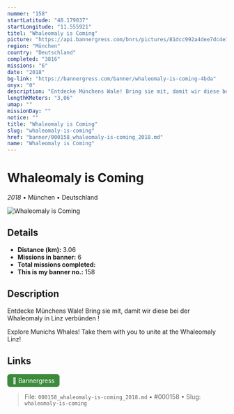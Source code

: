 ```yaml
---
nummer: "158"
startLatitude: "48.179037"
startLongitude: "11.555921"
titel: "Whaleomaly is Coming"
picture: "https://api.bannergress.com/bnrs/pictures/81dcc992a4dee7dc4e1e7088c1719b8c"
region: "München"
country: "Deutschland"
completed: "3816"
missions: "6"
date: "2018"
bg-link: "https://bannergress.com/banner/whaleomaly-is-coming-4bda"
onyx: "0"
description: "Entdecke Münchens Wale! Bring sie mit, damit wir diese bei der Whaleomaly in Linz verbünden !\n\nExplore Munichs Whales! Take them with you to unite at the Whaleomaly Linz!"
lengthKMeters: "3,06"
umap: ""
missionDay: ""
notice: ""
title: "Whaleomaly is Coming"
slug: "whaleomaly-is-coming"
href: "banner/000158_whaleomaly-is-coming_2018.md"
name: "Whaleomaly is Coming"
---
```

# Whaleomaly is Coming

*2018* • München • Deutschland

![Whaleomaly is Coming](https://api.bannergress.com/bnrs/pictures/81dcc992a4dee7dc4e1e7088c1719b8c)



## Details
- **Distance (km):** 3.06
- **Missions in banner:** 6
- **Total missions completed:** 
- **This is my banner no.:** 158



## Description
Entdecke Münchens Wale! Bring sie mit, damit wir diese bei der Whaleomaly in Linz verbünden !

Explore Munichs Whales! Take them with you to unite at the Whaleomaly Linz!



## Links
<a href="https://bannergress.com/banner/whaleomaly-is-coming-4bda" target="_blank" style="display:inline-block;margin-right:8px;padding:6px 12px;background:#3c8b3c;color:#fff;text-decoration:none;border-radius:6px;">🔗 Bannergress</a>



> File: `000158_whaleomaly-is-coming_2018.md` • #000158 • Slug: `whaleomaly-is-coming`
